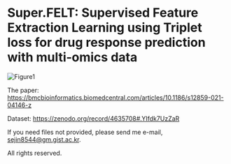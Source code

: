 # Super.FELT: Supervised Feature Extraction Learning using Triplet loss for drug response prediction with multi‑omics data

![Figure1](https://user-images.githubusercontent.com/31497898/116222889-f522f880-a789-11eb-8524-0f29564cafdb.jpg)

The paper: https://bmcbioinformatics.biomedcentral.com/articles/10.1186/s12859-021-04146-z

Dataset: https://zenodo.org/record/4635708#.YIfdk7UzZaR

If you need files not provided, please send me e-mail, sejin8544@gm.gist.ac.kr. 

All rights reserved.
